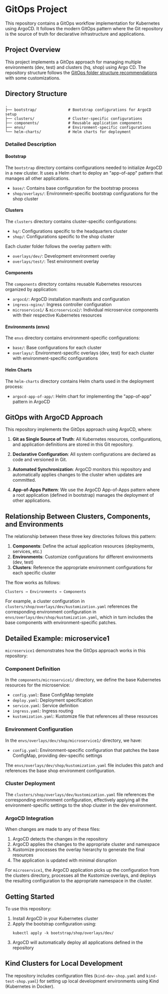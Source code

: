 # GitOps Project

This repository contains a GitOps workflow implementation for Kubernetes using ArgoCD. It follows the modern GitOps pattern where the Git repository is the source of truth for declarative infrastructure and applications.

## Project Overview

This project implements a GitOps approach for managing multiple environments (dev, test) and clusters (hq, shop) using Argo CD. The repository structure follows the [GitOps folder structure recommendations](https://github.com/gnunn-gitops/standards/blob/master/folders.md) with some customizations.

## Directory Structure

```
.
├── bootstrap/              # Bootstrap configurations for ArgoCD setup
├── clusters/               # Cluster-specific configurations
├── components/             # Reusable application components
├── envs/                   # Environment-specific configurations
└── helm-charts/            # Helm charts for deployment
```

### Detailed Description

#### Bootstrap

The `bootstrap` directory contains configurations needed to initialize ArgoCD in a new cluster. It uses a Helm chart to deploy an "app-of-app" pattern that manages all other applications.

- `base/`: Contains base configuration for the bootstrap process
- `shop/overlays/`: Environment-specific bootstrap configurations for the shop cluster

#### Clusters

The `clusters` directory contains cluster-specific configurations:

- `hq/`: Configurations specific to the headquarters cluster
- `shop/`: Configurations specific to the shop cluster

Each cluster folder follows the overlay pattern with:
- `overlays/dev/`: Development environment overlay
- `overlays/test/`: Test environment overlay

#### Components

The `components` directory contains reusable Kubernetes resources organized by application:

- `argocd/`: ArgoCD installation manifests and configuration
- `ingress-nginx/`: Ingress controller configuration
- `microservice1/` & `microservice2/`: Individual microservice components with their respective Kubernetes resources

#### Environments (envs)

The `envs` directory contains environment-specific configurations:

- `base/`: Base configurations for each cluster
- `overlays/`: Environment-specific overlays (dev, test) for each cluster with environment-specific configurations

#### Helm Charts

The `helm-charts` directory contains Helm charts used in the deployment process:

- `argocd-app-of-app/`: Helm chart for implementing the "app-of-app" pattern in ArgoCD

## GitOps with ArgoCD Approach

This repository implements the GitOps approach using ArgoCD, where:

1. **Git as Single Source of Truth**: All Kubernetes resources, configurations, and application definitions are stored in this Git repository.

2. **Declarative Configuration**: All system configurations are declared as code and versioned in Git.

3. **Automated Synchronization**: ArgoCD monitors this repository and automatically applies changes to the cluster when updates are committed.

4. **App-of-Apps Pattern**: We use the ArgoCD App-of-Apps pattern where a root application (defined in bootstrap) manages the deployment of other applications.

## Relationship Between Clusters, Components, and Environments

The relationship between these three key directories follows this pattern:

1. **Components**: Define the actual application resources (deployments, services, etc.)
2. **Environments**: Customize configurations for different environments (dev, test)
3. **Clusters**: Reference the appropriate environment configurations for each specific cluster

The flow works as follows:

```
Clusters → Environments → Components
```

For example, a cluster configuration in `clusters/shop/overlays/dev/kustomization.yaml` references the corresponding environment configuration in `envs/overlays/dev/shop/kustomization.yaml`, which in turn includes the base components with environment-specific patches.

## Detailed Example: microservice1

`microservice1` demonstrates how the GitOps approach works in this repository:

### Component Definition

In the `components/microservice1/` directory, we define the base Kubernetes resources for the microservice:

- `config.yaml`: Base ConfigMap template
- `deploy.yaml`: Deployment specification
- `service.yaml`: Service definition
- `ingress.yaml`: Ingress routing
- `kustomization.yaml`: Kustomize file that references all these resources

### Environment Configuration

In the `envs/overlays/dev/shop/microservice1/` directory, we have:

- `config.yaml`: Environment-specific configuration that patches the base ConfigMap, providing dev-specific settings

The `envs/overlays/dev/shop/kustomization.yaml` file includes this patch and references the base shop environment configuration.

### Cluster Deployment

The `clusters/shop/overlays/dev/kustomization.yaml` file references the corresponding environment configuration, effectively applying all the environment-specific settings to the shop cluster in the dev environment.

### ArgoCD Integration

When changes are made to any of these files:

1. ArgoCD detects the changes in the repository
2. ArgoCD applies the changes to the appropriate cluster and namespace
3. Kustomize processes the overlay hierarchy to generate the final resources
4. The application is updated with minimal disruption

For `microservice1`, the ArgoCD application picks up the configuration from the clusters directory, processes all the Kustomize overlays, and deploys the resulting configuration to the appropriate namespace in the cluster.

## Getting Started

To use this repository:

1. Install ArgoCD in your Kubernetes cluster
2. Apply the bootstrap configuration using:
   ```
   kubectl apply -k bootstrap/shop/overlays/dev/
   ```
3. ArgoCD will automatically deploy all applications defined in the repository

## Kind Clusters for Local Development

The repository includes configuration files (`kind-dev-shop.yaml` and `kind-test-shop.yaml`) for setting up local development environments using Kind (Kubernetes in Docker).

